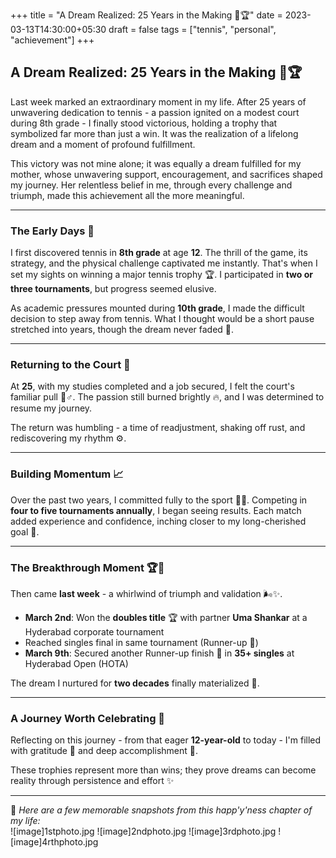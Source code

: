+++
title = "A Dream Realized: 25 Years in the Making 🎾🏆"
date = 2023-03-13T14:30:00+05:30
draft = false
tags = ["tennis", "personal", "achievement"]
+++

## A Dream Realized: 25 Years in the Making 🎾🏆

Last week marked an extraordinary moment in my life. After 25 years of unwavering dedication to tennis - a passion ignited on a modest court during 8th grade - I finally stood victorious, holding a trophy that symbolized far more than just a win. It was the realization of a lifelong dream and a moment of profound fulfillment.

This victory was not mine alone; it was equally a dream fulfilled for my mother, whose unwavering support, encouragement, and sacrifices shaped my journey. Her relentless belief in me, through every challenge and triumph, made this achievement all the more meaningful.

---

### The Early Days 🎾  

I first discovered tennis in **8th grade** at age **12**. The thrill of the game, its strategy, and the physical challenge captivated me instantly. That's when I set my sights on winning a major tennis trophy 🏆. I participated in **two or three tournaments**, but progress seemed elusive.

As academic pressures mounted during **10th grade**, I made the difficult decision to step away from tennis. What I thought would be a short pause stretched into years, though the dream never faded 💭.

---

### Returning to the Court 💪  

At **25**, with my studies completed and a job secured, I felt the court's familiar pull 🏃♂️. The passion still burned brightly 🔥, and I was determined to resume my journey.  

The return was humbling - a time of readjustment, shaking off rust, and rediscovering my rhythm ⚙️.

---

### Building Momentum 📈  

Over the past two years, I committed fully to the sport 🧠💪. Competing in **four to five tournaments annually**, I began seeing results. Each match added experience and confidence, inching closer to my long-cherished goal 🌟.

---

### The Breakthrough Moment 🏆🥈  

Then came **last week** - a whirlwind of triumph and validation 🌬️✨.  

- **March 2nd**: Won the **doubles title** 🏆 with partner **Uma Shankar** at a Hyderabad corporate tournament  
- Reached singles final in same tournament (Runner-up 🥈)  
- **March 9th**: Secured another Runner-up finish 🥈 in **35+ singles** at Hyderabad Open (HOTA)  

The dream I nurtured for **two decades** finally materialized 🙌.

---

### A Journey Worth Celebrating 🙏  

Reflecting on this journey - from that eager **12-year-old** to today - I'm filled with gratitude 🙏 and deep accomplishment 💯.  

These trophies represent more than wins; they prove dreams can become reality through persistence and effort ✨

---
📸 *Here are a few memorable snapshots from this happ'y'ness chapter of my life:*  
![image]1stphoto.jpg
![image]2ndphoto.jpg
![image]3rdphoto.jpg
![image]4rthphoto.jpg



